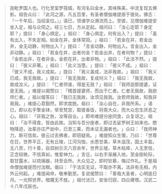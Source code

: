 
> 迦毗罗国人也。行化至室罗筏城，有河名曰金水，其味殊美，中流复现五佛影。祖告众曰：​「此河之源，凡五百里，有圣者僧伽难提居于彼处。佛志：『一千年后，当绍圣位。』」语已，领诸学众溯流而上。至彼，见僧伽难提安坐入定，祖与众伺之。经三七日，方从定起。祖问曰：​「汝心定耶？身定耶？​」提曰：​「身心俱定。​」祖曰：​「身心俱定，何有出入？​」提曰：​「虽有出入，不失定相。如金在井，金体常寂。​」祖曰：​「若金在井，若金出井，金无动静，何物出入？​」提曰：​「言金动静，何物出入。言金出入，金非动静。​」祖曰：​「若金在井，出者何金？若金出井，在者何物？​」提曰：​「金若出井，在者非金。金若在井，出者非物。​」祖曰：​「此法不然。​」提曰：​「彼义非著。​」祖曰：​「此义当堕。​」提曰：​「彼义不成。​」祖曰：​「彼义不成，我义成矣。​」提曰：​「我义虽成，法非我故。​」祖曰：​「我义已成，我无我故。​」提曰：​「我无我故，复成何义？​」祖曰：​「我无我故，故成汝义。​」提曰：​「仁者师谁，得是无我？​」祖曰：​「我师迦那提婆，证是无我。​」难提以偈赞曰：​「稽首提婆师，而出于仁者。仁者无我故，我欲师仁者。​」祖以偈答曰：​「我已无我故，汝须见我我。汝若师我故，知我非我我。​」难提心意豁然，即求度脱。祖曰：​「汝心自在，非我所系。​」语已，即以右手擎金钵，举至梵宫，取彼香饭，将斋大众，而大众忽生厌恶之心。祖曰：​「非我之咎，汝等自业。​」即命难提分座同食，众复讶之。祖曰：​「汝不得食，皆由此故。当知与吾分座者，即过去娑罗树王如来也。愍物降迹，汝辈亦庄严劫中，已至三果，而未证无漏者也。​」众曰：​「我师神力，斯可信矣。彼云过去佛者，即窃疑焉。​」难提知众生慢，乃曰：​「世尊在日，世界平正，无有丘陵，江河沟恤，水悉甘美，草木滋茂，国土丰盈。无八苦，行十善，自双树示灭八百余年，世界丘墟，草木枯瘁，人无至信，正念轻微，不信真如，惟爱神力。​」言讫，以右手渐展入地，至金刚轮际，取甘露水，以琉璃器，持至会所。大众见之，即时钦慕，悔过作礼。于是祖命僧伽难提而付法眼。偈曰：​「于法实无证，不取亦不离。法非有无相，内外云何起。​」难提闻命，敬奉勤至。复说偈赞曰：​「善哉大圣者，心明逾日月。一光照世界，暗魔无不放。​」祖付法已，安坐归寂，四众建塔。汉武二十八年戊辰也。
